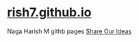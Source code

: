 # [rish7.github.io](https://rish7.github.io/)
Naga Harish M githb pages
[Share Our Ideas](http://shareourideas.com/)
